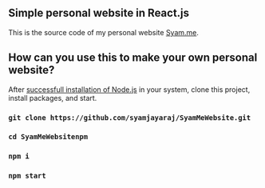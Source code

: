 ## Simple personal website in React.js

This is the source code of my personal website [Syam.me](https://syam.me).

## How can you use this to make your own personal website?

After [successfull installation of Node.js](https://nodejs.org/en/download/) in your system, clone this project, install packages, and start.

### `git clone https://github.com/syamjayaraj/SyamMeWebsite.git`
### `cd SyamMeWebsitenpm`
### `npm i`
### `npm start`
